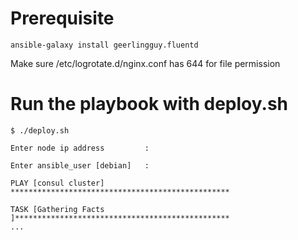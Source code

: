 # Prerequisite
```
ansible-galaxy install geerlingguy.fluentd
```
Make sure /etc/logrotate.d/nginx.conf has 644 for file permission

# Run the playbook with deploy.sh
```
$ ./deploy.sh

Enter node ip address         : 

Enter ansible_user [debian]   : 

PLAY [consul cluster] *************************************************

TASK [Gathering Facts ]************************************************
...
```

